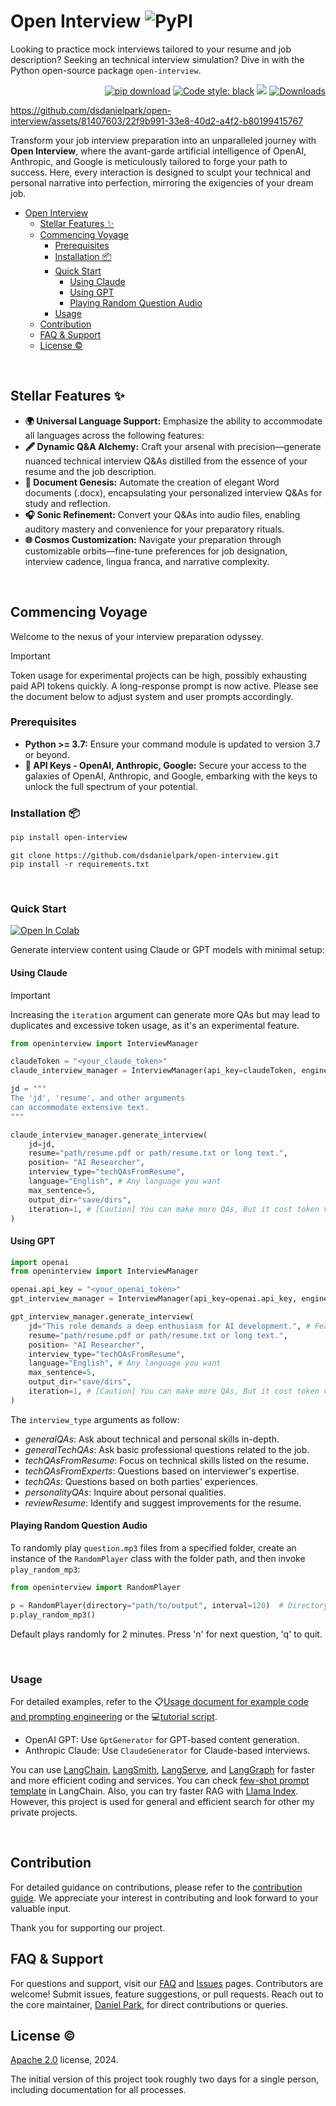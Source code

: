# Open Interview <img alt="PyPI" src="https://img.shields.io/pypi/v/open-interview?color=black">

Looking to practice mock interviews tailored to your resume and job description? Seeking an technical interview simulation? 
Dive in with the Python open-source package `open-interview`. 




<p align="right">
  <a href="https://github.com/dsdanielpark/open-interview"><img alt="pip download" src="https://img.shields.io/badge/pip_install-open_interview-black"></a> 
  <a href="https://github.com/psf/black"><img alt="Code style: black" src="https://img.shields.io/badge/code%20style-black-000000.svg"></a>
  <a href="https://hits.seeyoufarm.com"><img src="https://hits.seeyoufarm.com/api/count/incr/badge.svg?url=https%3A%2F%2Fgithub.com%2Fdsdanielpark%2Fopen-interview%2F&count_bg=%23000000&title_bg=%23555555&icon=&icon_color=%23E7E7E7&title=hits&edge_flat=false"/></a>
  <a href="https://img.shields.io/pepy/dt/open-interview?logoColor=black"><img alt="Downloads" src="https://pepy.tech/badge/open-interview"></a>
  <!-- <a href="https://github.com/dsdanielpark/Gemini-API/stargazers"><img src="https://img.shields.io/github/stars/dsdanielpark/Gemini-API?style=social"></a> -->
</p>


https://github.com/dsdanielpark/open-interview/assets/81407603/22f9b991-33e8-40d2-a4f2-b80199415767




Transform your job interview preparation into an unparalleled journey with **Open Interview**, where the avant-garde artificial intelligence of OpenAI, Anthropic, and Google is meticulously tailored to forge your path to success. Here, every interaction is designed to sculpt your technical and personal narrative into perfection, mirroring the exigencies of your dream job.



- [Open Interview ](#open-interview-)
  - [Stellar Features ✨](#stellar-features-)
  - [Commencing Voyage](#commencing-voyage)
    - [Prerequisites](#prerequisites)
    - [Installation 📦](#installation-)
    - [Quick Start](#quick-start)
      - [Using Claude](#using-claude)
      - [Using GPT](#using-gpt)
      - [Playing Random Question Audio](#playing-random-question-audio)
    - [Usage](#usage)
  - [Contribution](#contribution)
  - [FAQ \& Support](#faq--support)
  - [License ©️](#license-️)


<br>

## Stellar Features ✨
- **🌍 Universal Language Support:** Emphasize the ability to accommodate all languages across the following features:
- **🖋️ Dynamic Q&A Alchemy:** Craft your arsenal with precision—generate nuanced technical interview Q&As distilled from the essence of your resume and the job description.
- **📖 Document Genesis:** Automate the creation of elegant Word documents (.docx), encapsulating your personalized interview Q&As for study and reflection.
- **🎧 Sonic Refinement:** Convert your Q&As into audio files, enabling auditory mastery and convenience for your preparatory rituals.
- **🌐 Cosmos Customization:** Navigate your preparation through customizable orbits—fine-tune preferences for job designation, interview cadence, lingua franca, and narrative complexity.

<br>


## Commencing Voyage
Welcome to the nexus of your interview preparation odyssey.

> [!IMPORTANT] 
> Token usage for experimental projects can be high, possibly exhausting paid API tokens quickly. A long-response prompt is now active. Please see the document below to adjust system and user prompts accordingly.


### Prerequisites

- **Python >= 3.7:** Ensure your command module is updated to version 3.7 or beyond.
- **🔑 API Keys - OpenAI, Anthropic, Google:** Secure your access to the galaxies of OpenAI, Anthropic, and Google, embarking with the keys to unlock the full spectrum of your potential. 




### Installation 📦

```bash
pip install open-interview
```
```
git clone https://github.com/dsdanielpark/open-interview.git
pip install -r requirements.txt
```

<br>


### Quick Start   

[![Open In Colab](https://colab.research.google.com/assets/colab-badge.svg)](https://colab.research.google.com/drive/1NWCwuunRRR2C2b0vmYk6Tm-JxV4yzSt9#scrollTo=bebO3UiGbIaD) 





Generate interview content using Claude or GPT models with minimal setup:

#### Using Claude

> [!IMPORTANT] 
> Increasing the `iteration` argument can generate more QAs but may lead to duplicates and excessive token usage, as it's an experimental feature.


```python
from openinterview import InterviewManager

claudeToken = "<your_claude_token>"
claude_interview_manager = InterviewManager(api_key=claudeToken, engine="Claude")

jd = """
The 'jd', 'resume', and other arguments
can accommodate extensive text.
"""

claude_interview_manager.generate_interview(
    jd=jd,
    resume="path/resume.pdf or path/resume.txt or long text.",
    position= "AI Researcher",
    interview_type="techQAsFromResume",
    language="English", # Any language you want
    max_sentence=5,
    output_dir="save/dirs",
    iteration=1, # [Caution] You can make more QAs, But it cost token very fastly.
)
```

#### Using GPT

```python
import openai
from openinterview import InterviewManager

openai.api_key = "<your_openai_token>"
gpt_interview_manager = InterviewManager(api_key=openai.api_key, engine="GPT")

gpt_interview_manager.generate_interview(
    jd="This role demands a deep enthusiasm for AI development.", # Feasible for long text
    resume="path/resume.pdf or path/resume.txt or long text.",
    position= "AI Researcher",
    interview_type="techQAsFromResume",
    language="English", # Any language you want
    max_sentence=5,
    output_dir="save/dirs",
    iteration=1, # [Caution] You can make more QAs, But it cost token very fastly.
)
```



The `interview_type` arguments as follow:
  - *generalQAs*: Ask about technical and personal skills in-depth.
  - *generalTechQAs*: Ask basic professional questions related to the job.
  - *techQAsFromResume*: Focus on technical skills listed on the resume.
  - *techQAsFromExperts*: Questions based on interviewer's expertise.
  - *techQAs*: Questions based on both parties' experiences.
  - *personalityQAs*: Inquire about personal qualities.
  - *reviewResume*: Identify and suggest improvements for the resume.


#### Playing Random Question Audio

To randomly play `question.mp3` files from a specified folder, create an instance of the `RandomPlayer` class with the folder path, and then invoke `play_random_mp3`:

```python
from openinterview import RandomPlayer

p = RandomPlayer(directory="path/to/output", interval=120)  # Directory containing question.mp3 files
p.play_random_mp3()
```
Default plays randomly for 2 minutes. Press 'n' for next question, 'q' to quit.

<br>

### Usage

For detailed examples, refer to the 📋[Usage document for example code and prompting engineering](https://github.com/dsdanielpark/open-interview/blob/main/docs/usage.md) or the 💻[tutorial script](https://github.com/dsdanielpark/open-interview/blob/main/script/example.ipynb).

- OpenAI GPT: Use `GptGenerator` for GPT-based content generation.
- Anthropic Claude: Use `ClaudeGenerator` for Claude-based interviews.


You can use [LangChain](https://python.langchain.com/docs/get_started), [LangSmith](https://python.langchain.com/docs/langsmith/), [LangServe](https://python.langchain.com/docs/langserve), and [LangGraph](https://python.langchain.com/docs/langgraph) for faster and more efficient coding and services. You can check [few-shot prompt template](https://python.langchain.com/docs/modules/model_io/prompts/few_shot_examples) in LangChain. Also, you can try faster RAG with [Llama Index](https://www.llamaindex.ai/). However, this project is used for general and efficient search for other my private projects.

<br>

## Contribution
For detailed guidance on contributions, please refer to the [contribution guide](https://github.com/dsdanielpark/open-interview/blob/main/docs/contributions.md). We appreciate your interest in contributing and look forward to your valuable input. 

Thank you for supporting our project.

## FAQ & Support

For questions and support, visit our [FAQ](https://github.com/dsdanielpark/open-interview/blob/main/documents/faq.md) and [Issues](https://github.com/dsdanielpark/open-interview/issues) pages. Contributors are welcome! Submit issues, feature suggestions, or pull requests.
Reach out to the core maintainer, [Daniel Park](https://github.com/DSDanielPark), for direct contributions or queries.


## License ©️ 
[Apache 2.0](https://opensource.org/license/apache-2-0) license, 2024. 

The initial version of this project took roughly two days for a single person, including documentation for all processes.


